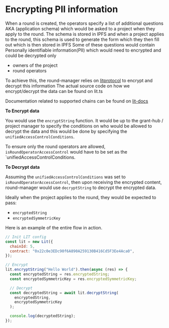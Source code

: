 # Encrypting PII information

When a round is created, the operators specify a list of additional questions AKA (application schema) which would be asked to a project when they apply to the round.
The schema is stored in IPFS and when a project applies to the round, this schema is used to generate the form which they then fill out which is then stored in IPFS
Some of these questions would contain Personally identifiable information(PII) which would need to encrypted and could be decrypted only

- owners of the project
- round operators

To achieve this, the round-manager relies on [litprotocol](https://litprotocol.com/) to encrypt and decrypt this information
The actual source code on how we encrypt/decrypt the data can be found on lit.ts

Documentation related to supported chains can be found on [lit-docs](https://developer.litprotocol.com/supportedchains/)

**To Encrypt data**

You would use the `encryptString` function.
It would be up to the grant-hub / project manager to specify the conditions on who would be allowed to decrypt the data and this would be done by specifying the `unifiedAccessControlConditions`.

To ensure only the round operators are allowed, `isRoundOperatorAccessControl` would have to be set as the `unifiedAccessControlConditions.

**To Decrypt data**

Assuming the `unifiedAccessControlConditions` was set to `isRoundOperatorAccessControl`, then upon receiving the encrypted content, round-manager would use `decryptString` to decrypt the encrypted data.

Ideally when the project applies to the round, they would be expected to pass:

- `encryptedString`
- `encryptedSymmetricKey`

Here is an example of the entire flow in action.

```javascript
// Init LIT config
const lit = new Lit({
  chainId: 5,
  contract: "0x22c0e3EDc90f6A890A259130B416Cd5F3Ee4Aca0",
});

// Encrypt
lit.encryptString("Hello World").then(async (res) => {
  const encryptedString = res.encryptedString;
  const encryptedSymmetricKey = res.encryptedSymmetricKey;

  // Decrypt
  const decryptedString = await lit.decryptString(
    encryptedString,
    encryptedSymmetricKey
  );

  console.log(decryptedString);
});
```
